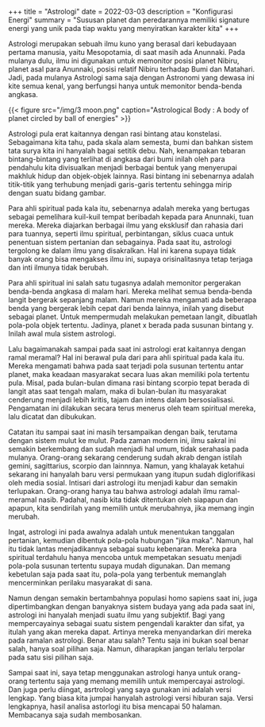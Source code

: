 +++
title = "Astrologi"
date = 2022-03-03
description = "Konfigurasi Energi"
summary = "Sususan planet dan peredarannya memiliki signature energi yang unik pada tiap waktu yang menyiratkan karakter kita"
+++

Astrologi merupakan sebuah ilmu kuno yang berasal dari kebudayaan pertama manusia, yaitu Mesopotamia, di saat masih ada Anunnaki. Pada mulanya dulu, ilmu ini digunakan untuk memonitor posisi planet Nibiru, planet asal para Anunnaki, posisi relatif Nibiru terhadap Bumi dan Matahari. Jadi, pada mulanya Astrologi sama saja dengan Astronomi yang dewasa ini kite semua kenal, yang berfungsi hanya untuk memonitor benda-benda angkasa.

{{< figure src="/img/3 moon.png" caption="Astrological Body : A body of planet circled by ball of energies" >}}

Astrologi pula erat kaitannya dengan rasi bintang atau konstelasi. Sebagaimana kita tahu, pada skala alam semesta, bumi dan bahkan sistem tata surya kita ini hanyalah bagai setitik debu. Nah, kenampakan tebaran bintang-bintang yang terlihat di angkasa dari bumi inilah oleh para pendahulu kita divisualkan menjadi berbagai bentuk yang menyerupai makhluk hidup dan objek-objek lainnya. Rasi bintang ini sebenarnya adalah titik-titik yang terhubung menjadi garis-garis tertentu sehingga mirip dengan suatu bidang gambar.

Para ahli spiritual pada kala itu, sebenarnya adalah mereka yang bertugas sebagai pemelihara kuil-kuil tempat beribadah kepada para Anunnaki, tuan mereka. Mereka diajarkan berbagai ilmu yang eksklusif dan rahasia dari para tuannya, seperti ilmu spiritual, perbintangan, siklus cuaca untuk penentuan sistem pertanian dan sebagainya. Pada saat itu, astrologi tergolong ke dalam ilmu yang disakralkan. Hal ini karena supaya tidak banyak orang bisa mengakses ilmu ini, supaya orisinalitasnya tetap terjaga dan inti ilmunya tidak berubah.

Para ahli spiritual ini salah satu tugasnya adalah memonitor pergerakan benda-benda angkasa di malam hari. Mereka melihat semua benda-benda langit bergerak sepanjang malam. Namun mereka mengamati ada beberapa benda yang bergerak lebih cepat dari benda lainnya, inilah yang disebut sebagai planet. Untuk mempermudah melakukan pemetaan langit, dibuatlah pola-pola objek tertentu. Jadinya, planet x berada pada susunan bintang y. Inilah awal mula sistem astrologi.

Lalu bagaimanakah sampai pada saat ini astrologi erat kaitannya dengan ramal meramal? Hal ini berawal pula dari para ahli spiritual pada kala itu. Mereka mengamati bahwa pada saat terjadi pola susunan tertentu antar planet, maka keadaan masyarakat secara luas akan memiliki pola tertentu pula. Misal, pada bulan-bulan dimana rasi bintang scorpio tepat berada di langit atas saat tengah malam, maka di bulan-bulan itu masyarakat cenderung menjadi lebih kritis, tajam dan intens dalam bersosialisasi. Pengamatan ini dilakukan secara terus menerus oleh team spiritual mereka, lalu dicatat dan dibukukan.

Catatan itu sampai saat ini masih tersampaikan dengan baik, terutama dengan sistem mulut ke mulut. Pada zaman modern ini, ilmu sakral ini semakin berkembang dan sudah menjadi hal umum, tidak serahasia pada mulanya. Orang-orang sekarang cenderung sudah akrab dengan istilah gemini, sagittarius, scorpio dan lainnnya. Namun, yang khalayak ketahui sekarang ini hanyalah baru versi permukaan yang itupun sudah diglorifikasi oleh media sosial. Intisari dari astrologi itu menjadi kabur dan semakin terlupakan. Orang-orang hanya tau bahwa astrologi adalah ilmu ramal-meramal nasib. Padahal, nasib kita tidak ditentukan oleh siapapun dan apapun, kita sendirilah yang memilih untuk merubahnya, jika memang ingin merubah.

Ingat, astrologi ini pada awalnya adalah untuk menentukan tanggalan pertanian, kemudian dibentuk pola-pola hubungan "jika maka". Namun, hal itu tidak lantas menjadikannya sebagai suatu kebenaran. Mereka para spiritual terdahulu hanya mencoba untuk mempetakan sesuatu menjadi pola-pola susunan tertentu supaya mudah digunakan. Dan memang kebetulan saja pada saat itu, pola-pola yang terbentuk memanglah mencerminkan perilaku masyarakat di sana.

Namun dengan semakin bertambahnya populasi homo sapiens saat ini, juga dipertimbangkan dengan banyaknya sistem budaya yang ada pada saat ini, astrologi ini hanyalah menjadi suatu ilmu yang subjektif. Bagi yang mempercayainya sebagai suatu sistem pengendali karakter dan sifat, ya itulah yang akan mereka dapat. Artinya mereka menyandarkan diri mereka pada ramalan astrologi. Benar atau salah? Tentu saja ini bukan soal benar salah, hanya soal pilihan saja. Namun, diharapkan jangan terlalu terpolar pada satu sisi pilihan saja.

Sampai saat ini, saya tetap menggunakan astrologi hanya untuk orang-orang tertentu saja yang memang memilih untuk mempercayai astrologi. Dan juga perlu diingat, asrtrologi yang saya gunakan ini adalah versi lengkap. Yang biasa kita jumpai hanyalah astrologi versi hiburan saja. Versi lengkapnya, hasil analisa astorlogi itu bisa mencapai 50 halaman. Membacanya saja sudah membosankan.